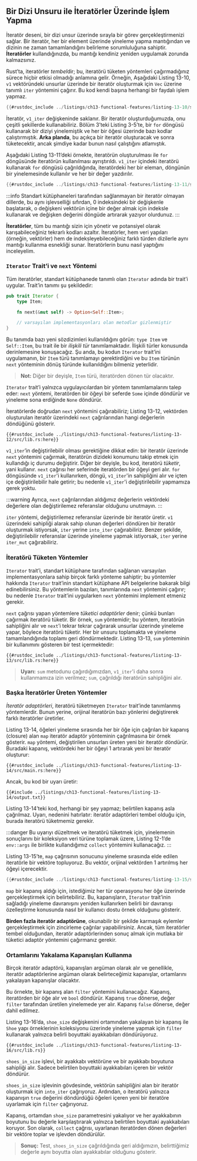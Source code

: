 ## Bir Dizi Unsuru ile İteratörler Üzerinde İşlem Yapma

İteratör deseni, bir dizi unsur üzerinde sırayla bir görev gerçekleştirmenizi sağlar. Bir iteratör, her bir element üzerinde yineleme yapma mantığından ve dizinin ne zaman tamamlandığını belirleme sorumluluğuna sahiptir. **İteratörler** kullandığınızda, bu mantığı kendiniz yeniden uygulamak zorunda kalmazsınız.

Rust’ta, iteratörler *tembel*dir; bu, iteratörü tüketen yöntemleri çağırmadığınız sürece hiçbir etkisi olmadığı anlamına gelir. Örneğin, Aşağıdaki Listing 13-10, `v1` vektöründeki unsurlar üzerinde bir iteratör oluşturmak için `Vec` üzerine tanımlı `iter` yöntemini çağırır. Bu kod kendi başına herhangi bir faydalı işlem yapmaz.



```rust
{{#rustdoc_include ../listings/ch13-functional-features/listing-13-10/src/main.rs:here}}
```



İteratör, `v1_iter` değişkeninde saklanır. Bir iteratör oluşturduğumuzda, onu çeşitli şekillerde kullanabiliriz. Bölüm 3’teki Listing 3-5’te, bir `for` döngüsü kullanarak bir diziyi yinelemiştik ve her bir öğesi üzerinde bazı kodlar çalıştırmıştık. **Arka planda**, bu açıkça bir iteratör oluşturacak ve sonra tüketecektir, ancak şimdiye kadar bunun nasıl çalıştığını atlamıştık.

Aşağıdaki Listing 13-11’deki örnekte, iteratörün oluşturulması ile `for` döngüsünde iteratörün kullanılması ayrıştırıldı. `v1_iter` içindeki iteratörü kullanarak `for` döngüsü çağrıldığında, iteratördeki her bir eleman, döngünün bir yinelemesinde kullanılır ve her bir değer yazdırılır.



```rust
{{#rustdoc_include ../listings/ch13-functional-features/listing-13-11/src/main.rs:here}}
```



:::info
Standart kütüphaneleri tarafından sağlanmayan bir iteratör olmayan dillerde, bu aynı işlevselliği sıfırdan, 0 indeksindeki bir değişkenle başlatarak, o değişkeni vektörün içine bir değer almak için indeksle kullanarak ve değişken değerini döngüde artırarak yazıyor olurdunuz.
:::

**İteratörler**, tüm bu mantığı sizin için yönetir ve potansiyel olarak karışabileceğiniz tekrarlı kodları azaltır. İteratörler, hem veri yapıları (örneğin, vektörler) hem de indeksleyebileceğiniz farklı türden dizilerle aynı mantığı kullanma esnekliği sunar. İteratörlerin bunu nasıl yaptığını inceleyelim.

### `Iterator` Trait’i ve `next` Yöntemi

Tüm iteratörler, standart kütüphanede tanımlı olan `Iterator` adında bir trait’i uygular. Trait’in tanımı şu şekildedir:

```rust
pub trait Iterator {
    type Item;

    fn next(&mut self) -> Option<Self::Item>;

    // varsayılan implementasyonları olan metodlar gizlenmiştir
}
```

Bu tanımda bazı yeni sözdizimleri kullanıldığını görün: `type Item` ve `Self::Item`, bu trait ile bir *ilişkili tür* tanımlamaktadır. İlişkili türler konusunda derinlemesine konuşacağız. Şu anda, bu kodun `Iterator` trait’ini uygulamanın, bir `Item` türü tanımlamayı gerektirdiğini ve bu `Item` türünün `next` yönteminin dönüş türünde kullanıldığını bilmeniz yeterlidir. 

> **Not:** Diğer bir deyişle, `Item` türü, iteratörden dönen tür olacaktır.

`Iterator` trait’i yalnızca uygulayıcılardan bir yöntem tanımlamalarını talep eder: `next` yöntemi, iteratörden bir öğeyi bir seferde `Some` içinde döndürür ve yineleme sona erdiğinde `None` döndürür.

İteratörlerde doğrudan `next` yöntemini çağırabiliriz; Listing 13-12, vektörden oluşturulan iteratör üzerindeki `next` çağrılarından hangi değerlerin döndüğünü gösterir.



```rust,noplayground
{{#rustdoc_include ../listings/ch13-functional-features/listing-13-12/src/lib.rs:here}}
```



`v1_iter`’in değiştirilebilir olması gerektiğine dikkat edin: bir iteratör üzerinde `next` yöntemini çağırmak, iteratörün dizideki konumunu takip etmek için kullandığı iç durumu değiştirir. Diğer bir deyişle, bu kod, iteratörü *tüketir*, yani kullanır. `next` çağrısı her seferinde iteratörden bir öğeyi geri alır. `for` döngüsünde `v1_iter`'i kullanırken, döngü, `v1_iter`'in sahipliğini alır ve içten içe değiştirilebilir hale getirir; bu nedenle `v1_iter`'i değiştirilebilir yapmamıza gerek yoktu.

:::warning
Ayrıca, `next` çağrılarından aldığımız değerlerin vektördeki değerlere olan değiştirilemez referanslar olduğunu unutmayın. 
:::

`iter` yöntemi, değiştirilemez referanslar üzerinde bir iteratör üretir. `v1` üzerindeki sahipliği alarak sahip olunan değerleri döndüren bir iteratör oluşturmak istiyorsak, `iter` yerine `into_iter` çağırabiliriz. Benzer şekilde, değiştirilebilir referanslar üzerinde yineleme yapmak istiyorsak, `iter` yerine `iter_mut` çağırabiliriz.

### İteratörü Tüketen Yöntemler

`Iterator` trait’i, standart kütüphane tarafından sağlanan varsayılan implementasyonlara sahip birçok farklı yönteme sahiptir; bu yöntemler hakkında `Iterator` trait’inin standart kütüphane API belgelerine bakarak bilgi edinebilirsiniz. Bu yöntemlerin bazıları, tanımlarında `next` yöntemini çağırır; bu nedenle `Iterator` trait’ini uygularken `next` yöntemini implement etmeniz gerekir.

`next` çağrısı yapan yöntemlere *tüketici adaptörler* denir; çünkü bunları çağırmak iteratörü tüketir. Bir örnek, `sum` yöntemidir; bu yöntem, iteratörün sahipliğini alır ve `next`’i tekrar tekrar çağırarak unsurlar üzerinde yineleme yapar, böylece iteratörü tüketir. Her bir unsuru toplamakta ve yineleme tamamlandığında toplamı geri döndürmektedir. Listing 13-13, `sum` yönteminin bir kullanımını gösteren bir test içermektedir:



```rust,noplayground
{{#rustdoc_include ../listings/ch13-functional-features/listing-13-13/src/lib.rs:here}}
```



> 
> **Uyarı:** `sum` metodunu çağırdığımızdan, `v1_iter`'i daha sonra kullanmamıza izin verilmez; `sum`, çağrıldığı iteratörün sahipliğini alır.

### Başka İteratörler Üreten Yöntemler

*İteratör adaptörleri*, iteratörü tüketmeyen `Iterator` trait’inde tanımlanmış yöntemlerdir. Bunun yerine, orijinal iteratörün bazı yönlerini değiştirerek farklı iteratörler üretirler.

Listing 13-14, öğeleri yineleme sırasında her bir öğe için çağrılan bir kapanış (closure) alan `map` iteratör adaptör yönteminin çağrılmasına bir örnek gösterir. `map` yöntemi, değiştirilen unsurları üreten yeni bir iteratör döndürür. Buradaki kapanış, vektördeki her bir öğeyi 1 artırarak yeni bir iteratör oluşturur:



```rust,not_desired_behavior
{{#rustdoc_include ../listings/ch13-functional-features/listing-13-14/src/main.rs:here}}
```



Ancak, bu kod bir uyarı üretir:

```console
{{#include ../listings/ch13-functional-features/listing-13-14/output.txt}}
```

Listing 13-14’teki kod, herhangi bir şey yapmaz; belirtilen kapanış asla çağrılmaz. Uyarı, nedenini hatırlatır: iteratör adaptörleri tembel olduğu için, burada iteratörü tüketmemiz gerekir.

:::danger
Bu uyarıyı düzeltmek ve iteratörü tüketmek için, yinelemenin sonuçlarını bir koleksiyon veri türüne toplamak üzere, Listing 12-1’de `env::args` ile birlikte kullandığımız `collect` yöntemini kullanacağız.
:::

Listing 13-15’te, `map` çağrısının sonucunu yineleme sırasında elde edilen iteratörle bir vektöre topluyoruz. Bu vektör, orijinal vektörden 1 artırılmış her öğeyi içerecektir.



```rust
{{#rustdoc_include ../listings/ch13-functional-features/listing-13-15/src/main.rs:here}}
```



`map` bir kapanış aldığı için, istediğimiz her tür operasyonu her öğe üzerinde gerçekleştirmek için belirtebiliriz. Bu, kapanışların, `Iterator` trait’inin sağladığı yineleme davranışını yeniden kullanırken belirli bir davranışı özelleştirme konusunda nasıl bir kullanıcı dostu örnek olduğunu gösterir.

**Birden fazla iteratör adaptörüne**, okunabilir bir şekilde karmaşık eylemler gerçekleştirmek için zincirleme çağrılar yapabilirsiniz. Ancak, tüm iteratörler tembel olduğundan, iteratör adaptörlerinden sonuç almak için mutlaka bir tüketici adaptör yöntemini çağırmanız gerekir.

### Ortamlarını Yakalama Kapanışları Kullanma

Birçok iteratör adaptörü, kapanışları argüman olarak alır ve genellikle, iteratör adaptörlerine argüman olarak belirteceğimiz kapanışlar, ortamlarını yakalayan kapanışlar olacaktır.

Bu örnekte, bir kapanış alan `filter` yöntemini kullanacağız. Kapanış, iteratörden bir öğe alır ve `bool` döndürür. Kapanış `true` dönerse, değer `filter` tarafından üretilen yinelemede yer alır. Kapanış `false` dönerse, değer dahil edilmez.

Listing 13-16’da, `shoe_size` değişkenini ortamından yakalayan bir kapanış ile `Shoe` yapı örneklerinin koleksiyonu üzerinde yineleme yapmak için `filter` kullanarak yalnızca belirli boyuttaki ayakkabıları döndürüyoruz.



```rust,noplayground
{{#rustdoc_include ../listings/ch13-functional-features/listing-13-16/src/lib.rs}}
```



`shoes_in_size` işlevi, bir ayakkabı vektörüne ve bir ayakkabı boyutuna sahipliği alır. Sadece belirtilen boyuttaki ayakkabıları içeren bir vektör döndürür.

`shoes_in_size` işlevinin gövdesinde, vektörün sahipliğini alan bir iteratör oluşturmak için `into_iter` çağrıyoruz. Ardından, o iteratörü yalnızca kapanışın `true` değerini döndürdüğü öğeleri içeren yeni bir iteratöre uyarlamak için `filter` çağırıyoruz.

Kapanış, ortamdan `shoe_size` parametresini yakalıyor ve her ayakkabının boyutunu bu değerle karşılaştırarak yalnızca belirtilen boyuttaki ayakkabıları koruyor. Son olarak, `collect` çağrısı, uyarlanan iteratörden dönen değerleri bir vektöre toplar ve işlevden döndürülür.

> **Sonuç:** Test, `shoes_in_size` çağrıldığında geri aldığımızın, belirttiğimiz değerle aynı boyutta olan ayakkabılar olduğunu gösterir.